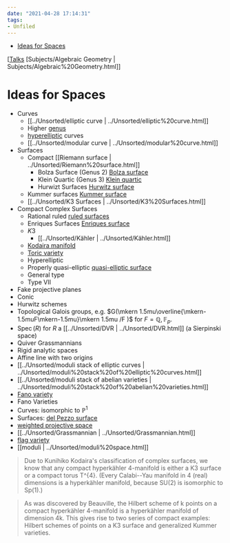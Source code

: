 ```yaml
---
date: "2021-04-28 17:14:31"
tags:
- Unfiled
---
```


-   [Ideas for Spaces](#ideas-for-spaces)














[[Talks](000_Talks%20Index.md) [Subjects/Algebraic Geometry | Subjects/Algebraic%20Geometry.html]]

# Ideas for Spaces

-   Curves
    -   [[../Unsorted/elliptic curve | ../Unsorted/elliptic%20curve.html]]
    -   Higher [genus](genus)
    -   [hyperelliptic](hyperelliptic) curves
    -   [[../Unsorted/modular curve | ../Unsorted/modular%20curve.html]]
-   Surfaces
    -   Compact [[Riemann surface | ../Unsorted/Riemann%20surface.html]]
        -   Bolza Surface (Genus 2) [Bolza surface](Bolza%20surface)
        -   Klein Quartic (Genus 3) [Klein quartic](Klein%20quartic)
        -   Hurwizt Surfaces [Hurwitz surface](Hurwitz%20surface)
    -   Kummer surfaces [Kummer surface](Kummer%20surface)
    -   [[../Unsorted/K3 Surfaces | ../Unsorted/K3%20Surfaces.html]]
-   Compact Complex Surfaces
    -   Rational ruled [ruled surfaces](ruled%20surfaces)
    -   Enriques Surfaces [Enriques surface](Enriques%20surface)
    -   $K3$
        -   [[../Unsorted/Kähler | ../Unsorted/Kähler.html]]
    -   [Kodaira manifold](Kodaira%20manifold)
    -   [Toric variety](Toric%20variety)
    -   Hyperelliptic
    -   Properly quasi-elliptic [quasi-elliptic surface](quasi-elliptic%20surface)
    -   General type
    -   Type VII
-   Fake projective planes
-   Conic
-   Hurwitz schemes
-   Topological Galois groups, e.g. $G(\mkern 1.5mu\overline{\mkern-1.5muF\mkern-1.5mu}\mkern 1.5mu /F )$ for $F = {\mathbb{Q}}, {\mathbb{F}}_p$.
-   $\operatorname{Spec}(R)$ for $R$ a [[../Unsorted/DVR | ../Unsorted/DVR.html]] (a Sierpinski space)
-   Quiver Grassmannians
-   Rigid analytic spaces
-   Affine line with two origins
-   [[../Unsorted/moduli stack of elliptic curves | ../Unsorted/moduli%20stack%20of%20elliptic%20curves.html]]
-   [[../Unsorted/moduli stack of abelian varieties | ../Unsorted/moduli%20stack%20of%20abelian%20varieties.html]]
-   [Fano variety](Fano%20variety)
-   Fano Varieties
-   Curves: isomorphic to ${\mathbb{P}}^1$
-   Surfaces: [del Pezzo surface](del%20Pezzo%20surface)
-   [weighted projective space](weighted%20projective%20space)
-   [[../Unsorted/Grassmannian | ../Unsorted/Grassmannian.html]]
-   [flag variety](flag%20variety)
-   [[moduli | ../Unsorted/moduli%20space.html]]

> Due to Kunihiko Kodaira's classification of complex surfaces, we know that any compact hyperkähler 4-manifold is either a K3 surface or a compact torus T\^{4}. (Every Calabi--Yau manifold in 4 (real) dimensions is a hyperkähler manifold, because SU(2) is isomorphic to Sp(1).)

> As was discovered by Beauville, the Hilbert scheme of k points on a compact hyperkähler 4-manifold is a hyperkähler manifold of dimension 4k. This gives rise to two series of compact examples: Hilbert schemes of points on a K3 surface and generalized Kummer varieties.
